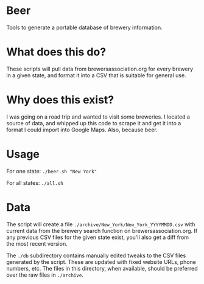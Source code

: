 # Beer
Tools to generate a portable database of brewery information.

# What does this do?
These scripts will pull data from brewersassociation.org for every brewery in
a given state, and format it into a CSV that is suitable for general use.

# Why does this exist?
I was going on a road trip and wanted to visit some breweries. I located a
source of data, and whipped up this code to scrape it and get it into a format
I could import into Google Maps. Also, because beer.

# Usage
For one state: `./beer.sh "New York"`

For all states: `./all.sh`

# Data
The script will create a file `./archive/New_York/New_York_YYYYMMDD.csv` with
current data from the brewery search function on brewersassociation.org. If
any previous CSV files for the given state exist, you'll also get a diff from
the most recent version.

The `./db` subdirectory contains manually edited tweaks to the CSV files
generated by the script. These are updated with fixed website URLs, phone
numbers, etc. The files in this directory, when available, should be
preferred over the raw files in `./archive`.
